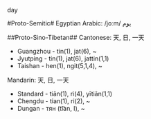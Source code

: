 day

#Proto-Semitic#
Egyptian Arabic: /joːm/ يوم

##Proto-Sino-Tibetan##
Cantonese: 天, 日, 一天
- Guangzhou - tin(1), jat(6), ~
- Jyutping - tin(1), jat(6), jattin(1,1)
- Taishan - hen(1), ngit(5,1,4), ~

Mandarin: 天, 日, 一天
- Standard - tiān(1), rì(4), yītiān(1,1)
- Chengdu - tian(1), ri(2), ~
- Dungan - тян (ti͡an, I), ~
